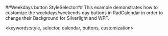 ##Weekdays button StyleSelector##
This example demonstrates how to customize the weekdays/weekends day buttons in RadCalendar in order to change their Background for Silverlight and WPF.

<keywords:style, selector, calendar, buttons, customization>